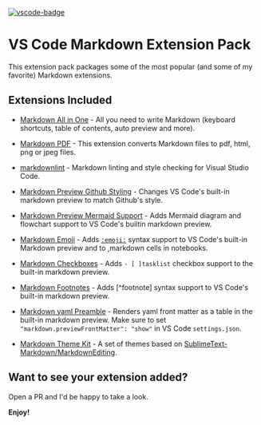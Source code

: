 [![vscode-badge](https://vsmarketplacebadge.apphb.com/version/sugatoray.vscode-markdown-extension-pack.svg)](https://marketplace.visualstudio.com/items?itemName=sugatoray.vscode-markdown-extension-pack)

# VS Code Markdown Extension Pack

This extension pack packages some of the most popular (and some of my favorite) Markdown extensions.

## Extensions Included

* [Markdown All in One](https://marketplace.visualstudio.com/items?itemName=yzhang.markdown-all-in-one) - All you need to write Markdown (keyboard shortcuts, table of contents, auto preview and more).

* [Markdown PDF](https://marketplace.visualstudio.com/items?itemName=yzane.markdown-pdf) - This extension converts Markdown files to pdf, html, png or jpeg files.

* [markdownlint](https://marketplace.visualstudio.com/items?itemName=DavidAnson.vscode-markdownlint) - Markdown linting and style checking for Visual Studio Code.

* [Markdown Preview Github Styling](https://marketplace.visualstudio.com/items?itemName=bierner.markdown-preview-github-styles) - Changes VS Code's built-in markdown preview to match Github's style.

* [Markdown Preview Mermaid Support](https://marketplace.visualstudio.com/items?itemName=bierner.markdown-mermaid) - Adds Mermaid diagram and flowchart support to VS Code's builtin markdown preview.

* [Markdown Emoji](https://marketplace.visualstudio.com/items?itemName=bierner.markdown-emoji) - Adds [`:emoji:`][#emoji-link] syntax support to VS Code's built-in Markdown preview and to ,markdown cells in notebooks.

[#emoji-link]: https://www.webpagefx.com/tools/emoji-cheat-sheet/

* [Markdown Checkboxes](https://marketplace.visualstudio.com/items?itemName=bierner.markdown-checkbox) - Adds `- [ ]tasklist` checkbox support to the built-in markdown preview.

* [Markdown Footnotes](https://marketplace.visualstudio.com/items?itemName=bierner.markdown-footnotes) - Adds [^footnote] syntax support to VS Code's built-in markdown preview.

* [Markdown yaml Preamble](https://marketplace.visualstudio.com/items?itemName=bierner.markdown-yaml-preamble) - Renders yaml front matter as a table in the built-in markdown preview. Make sure to set `"markdown.previewFrontMatter": "show"` in VS Code `settings.json`.

* [Markdown Theme Kit](https://marketplace.visualstudio.com/items?itemName=ms-vscode.Theme-MarkdownKit) - A set of themes based on [SublimeText-Markdown/MarkdownEditing](https://github.com/SublimeText-Markdown/MarkdownEditing).

## Want to see your extension added?

Open a PR and I'd be happy to take a look.

**Enjoy!**
